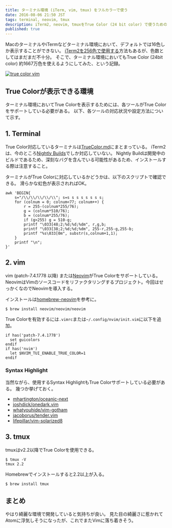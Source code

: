 ```yaml
---
title: ターミナル環境 (iTerm, vim, tmux) をフルカラーで使う
date: 2016-08-06 21:50 JST
tags: terminal, neovim, tmux
description: iTerm2, neovim, tmuxをTrue Color (24 bit color) で使うための方法
published: true
---
```


MacのターミナルやiTermなどターミナル環境において、デフォルトでは16色しか表示することができない。
[iTerm2を256色で使用する](http://qiita.com/muniere/items/e6c5c48a541401ee5af3)方法もあるが、色数としてはまだまだ不十分。
そこで、ターミナル環境においてもTrue Color (24bit color) 約1667万色を使えるようにしてみた、という記録。

[![true color vim](true-color-vim.png 'true color vim')](/images/true-color-vim.png)

## True Colorが表示できる環境

ターミナル環境においてTrue Colorを表示するためには、各ツールがTrue Colorをサポートしている必要がある。
以下、各ツールの対応状況や設定方法について示す。

## 1. Terminal

True Color対応しているターミナルは[TrueColor.md](https://gist.github.com/XVilka/8346728#now-supporting-truecolour)にまとまっている。
iTerm2は、今のところ[Nightly Builds](https://www.iterm2.com/downloads/nightly/#/section/home)でしか対応していない。
Nightly Buildは開発中のビルドであるため、深刻なバグを含んでいる可能性があるため、インストールする際は注意すること。

ターミナルがTrue Colorに対応しているかどうかは、以下のスクリプトで確認できる。
滑らかな虹色が表示されればOK。

<pre class="language-bash"><code>awk 'BEGIN{
    s="/\\/\\/\\/\\/\\"; s=s s s s s s s s;
    for (colnum = 0; colnum<77; colnum++) {
        r = 255-(colnum*255/76);
        g = (colnum*510/76);
        b = (colnum*255/76);
        if (g>255) g = 510-g;
        printf "\033[48;2;%d;%d;%dm", r,g,b;
        printf "\033[38;2;%d;%d;%dm", 255-r,255-g,255-b;
        printf "%s\033[0m", substr(s,colnum+1,1);
    }
    printf "\n";
}'</code>
</pre>

## 2. vim

vim (patch-7.4.1778 以降) または[Neovim](https://github.com/neovim/neovim)がTrue Colorをサポートしている。
NeovimはVimのソースコードをリファクタリングするプロジェクト。今回はせっかくなのでNeovimを導入する。

インストールは[homebrew-neovim](https://github.com/neovim/homebrew-neovim/blob/master/README.md)を参考に。

<pre class="language-bash"><code>$ brew install neovim/neovim/neovim</code></pre>

True Colorを有効するには`.vimrc`または`~/.config/nvim/init.vim`に以下を追加。

<pre class="language-vim"><code>if has('patch-7.4.1778')
  set guicolors
endif
if has('nvim')
  let $NVIM_TUI_ENABLE_TRUE_COLOR=1
endif</code>
</pre>

### Syntax Highlight

当然ながら、使用するSyntax HighlightもTrue Colorサポートしている必要がある。
幾つか挙げておく。

- [mhartington/oceanic-next](https://github.com/mhartington/oceanic-next)
- [joshdick/onedark.vim](https://github.com/joshdick/onedark.vim)
- [whatyouhide/vim-gotham](https://github.com/whatyouhide/vim-gotham)
- [jacoborus/tender.vim](https://github.com/jacoborus/tender.vim)
- [lifepillar/vim-solarized8](https://github.com/lifepillar/vim-solarized8)


## 3. tmux

tmuxはv2.2以降でTrue Colorを使用できる。

<pre class="language-bash"><code>$ tmux -V
tmux 2.2</code></pre>

Homebrewでインストールすると2.2以上が入る。

<pre class="language-bash"><code>$ brew install tmux</code></pre>

## まとめ

やはり綺麗な環境で開発していると気持ちが良い。
見た目の綺麗さに惹かれてAtomに浮気しそうになったが、これでまたVimに落ち着きそう。

